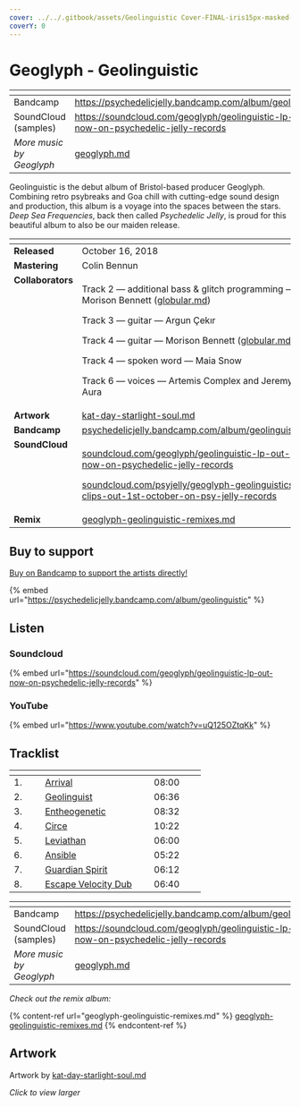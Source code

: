 ```yaml
---
cover: ../../.gitbook/assets/Geolinguistic Cover-FINAL-iris15px-masked-logo2.jpg
coverY: 0
---
```


# Geoglyph - Geolinguistic

<table data-view="cards"><thead><tr><th></th><th data-hidden data-card-target data-type="content-ref"></th></tr></thead><tbody><tr><td>Bandcamp</td><td><a href="https://psychedelicjelly.bandcamp.com/album/geolinguistic">https://psychedelicjelly.bandcamp.com/album/geolinguistic</a></td></tr><tr><td>SoundCloud (samples)</td><td><a href="https://soundcloud.com/geoglyph/geolinguistic-lp-out-now-on-psychedelic-jelly-records">https://soundcloud.com/geoglyph/geolinguistic-lp-out-now-on-psychedelic-jelly-records</a></td></tr><tr><td><em>More music by Geoglyph</em></td><td><a href="../../artists/music/geoglyph.md">geoglyph.md</a></td></tr></tbody></table>

Geolinguistic is the debut album of Bristol-based producer Geoglyph. Combining retro psybreaks and Goa chill with cutting-edge sound design and production, this album is a voyage into the spaces between the stars. _Deep Sea Frequencies_, back then called _Psychedelic Jelly_, is proud for this beautiful album to also be our maiden release.

<table data-header-hidden><thead><tr><th width="128" valign="top"></th><th></th></tr></thead><tbody><tr><td valign="top"><strong>Released</strong></td><td>October 16, 2018</td></tr><tr><td valign="top"><strong>Mastering</strong></td><td>Colin Bennun</td></tr><tr><td valign="top"><strong>Collaborators</strong></td><td><p>Track 2 — additional bass &#x26; glitch programming — Morison Bennett (<a data-mention href="../../artists/music/globular.md">globular.md</a>)</p><p>Track 3 — guitar — Argun Çekır</p><p>Track 4 — guitar — Morison Bennett (<a data-mention href="../../artists/music/globular.md">globular.md</a>)</p><p>Track 4 — spoken word — Maia Snow</p><p>Track 6 — voices — Artemis Complex and Jeremy's Aura </p></td></tr><tr><td valign="top"><strong>Artwork</strong></td><td><a data-mention href="../../artists/graphic/kat-day-starlight-soul.md">kat-day-starlight-soul.md</a></td></tr><tr><td valign="top"><strong>Bandcamp</strong></td><td><a href="https://psychedelicjelly.bandcamp.com/album/geolinguistic">psychedelicjelly.bandcamp.com/album/geolinguistic</a> </td></tr><tr><td valign="top"><strong>SoundCloud</strong></td><td><p><a href="https://soundcloud.com/geoglyph/geolinguistic-lp-out-now-on-psychedelic-jelly-records">soundcloud.com/geoglyph/geolinguistic-lp-out-now-on-psychedelic-jelly-records</a></p><p><a href="https://soundcloud.com/psyjelly/geoglyph-geolinguistics-clips-out-1st-october-on-psy-jelly-records">soundcloud.com/psyjelly/geoglyph-geolinguistics-clips-out-1st-october-on-psy-jelly-records</a>  </p></td></tr><tr><td valign="top"><strong>Remix</strong></td><td><a data-mention href="geoglyph-geolinguistic-remixes.md">geoglyph-geolinguistic-remixes.md</a> </td></tr></tbody></table>

## Buy to support

[Buy on Bandcamp to support the artists directly!](https://psychedelicjelly.bandcamp.com/album/geolinguistic)&#x20;

{% embed url="https://psychedelicjelly.bandcamp.com/album/geolinguistic" %}

## Listen

### Soundcloud

{% embed url="https://soundcloud.com/geoglyph/geolinguistic-lp-out-now-on-psychedelic-jelly-records" %}

### YouTube

{% embed url="https://www.youtube.com/watch?v=uQ125OZtqKk" %}

## Tracklist

<table data-header-hidden><thead><tr><th width="40"></th><th width="179"></th><th width="76"></th></tr></thead><tbody><tr><td>1.</td><td><a href="https://psychedelicjelly.bandcamp.com/track/arrival">Arrival</a> </td><td>08:00</td></tr><tr><td>2.</td><td><a href="https://psychedelicjelly.bandcamp.com/track/geolinguist">Geolinguist</a> </td><td>06:36</td></tr><tr><td>3.</td><td><a href="https://psychedelicjelly.bandcamp.com/track/entheogenetic">Entheogenetic</a> </td><td>08:32</td></tr><tr><td>4.</td><td><a href="https://psychedelicjelly.bandcamp.com/track/circe">Circe</a> </td><td>10:22</td></tr><tr><td>5.</td><td><a href="https://psychedelicjelly.bandcamp.com/track/leviathan">Leviathan</a> </td><td>06:00</td></tr><tr><td>6.</td><td><a href="https://psychedelicjelly.bandcamp.com/track/ansible">Ansible</a> </td><td>05:22</td></tr><tr><td>7.</td><td><a href="https://psychedelicjelly.bandcamp.com/track/guardian-spirit">Guardian Spirit</a> </td><td>06:12</td></tr><tr><td>8.</td><td><a href="https://psychedelicjelly.bandcamp.com/track/escape-velocity-dub">Escape Velocity Dub</a> </td><td>06:40</td></tr></tbody></table>

<table data-view="cards"><thead><tr><th></th><th data-hidden data-card-target data-type="content-ref"></th></tr></thead><tbody><tr><td>Bandcamp</td><td><a href="https://psychedelicjelly.bandcamp.com/album/geolinguistic">https://psychedelicjelly.bandcamp.com/album/geolinguistic</a></td></tr><tr><td>SoundCloud (samples)</td><td><a href="https://soundcloud.com/geoglyph/geolinguistic-lp-out-now-on-psychedelic-jelly-records">https://soundcloud.com/geoglyph/geolinguistic-lp-out-now-on-psychedelic-jelly-records</a></td></tr><tr><td><em>More music by Geoglyph</em></td><td><a href="../../artists/music/geoglyph.md">geoglyph.md</a></td></tr></tbody></table>

_Check out the remix album:_

{% content-ref url="geoglyph-geolinguistic-remixes.md" %}
[geoglyph-geolinguistic-remixes.md](geoglyph-geolinguistic-remixes.md)
{% endcontent-ref %}

## Artwork

Artwork by [kat-day-starlight-soul.md](../../artists/graphic/kat-day-starlight-soul.md "mention")

_Click to view larger_

<figure><img src="../../.gitbook/assets/Geolinguistic Cover-FINAL-iris15px-masked-logo2.jpg" alt=""><figcaption></figcaption></figure>
